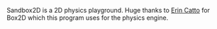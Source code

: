 Sandbox2D is a 2D physics playground. Huge thanks to [Erin Catto](https://github.com/erincatto) for Box2D which this program uses for the physics engine.
